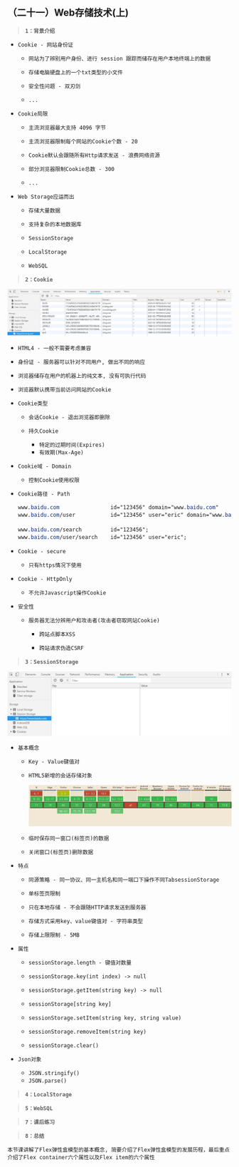 ##  （二十一）Web存储技术(上)

> **`1：背景介绍`**
- `Cookie - 网站身份证`
	- `网站为了辨别用户身份、进行 session 跟踪而储存在用户本地终端上的数据`

	- `存储电脑硬盘上的一个txt类型的小文件`

	- `安全性问题 - 双刃剑`

	- `...`

- `Cookie局限`
	- `主流浏览器最大支持 4096 字节`

	- `主流浏览器限制每个网站的Cookie个数 - 20`

	- `Cookie默认会跟随所有Http请求发送 - 浪费网络资源`

	- `部分浏览器限制Cookie总数 - 300`

	- `...`

- `Web Storage应运而出`
	- `存储大量数据`

	- `支持复杂的本地数据库`

	- `SessionStorage`

	- `LocalStorage`

	- `WebSQL`

> **`2：Cookie`**

![image](./cookie.jpg)

- `HTML4 - 一般不需要考虑兼容`

- `身份证 - 服务器可以针对不同用户, 做出不同的响应`

- `浏览器储存在用户的机器上的纯文本, 没有可执行代码`

- `浏览器默认携带当前访问网站的Cookie`

- `Cookie类型`
	- `会话Cookie - 退出浏览器即删除`

	- `持久Cookie`
		- `特定的过期时间(Expires)`
		- `有效期(Max-Age)`

- `Cookie域 - Domain`
	- `控制Cookie使用权限`

- `Cookie路径 - Path`
	```css
	www.baidu.com                id="123456" domain="www.baidu.com"
	www.baidu.com/user           id="123456" user="eric" domain="www.baidu.com" path="/user/"

	www.baidu.com/search         id="123456";
	www.baidu.com/user/search    id="123456" user="eric";
	```

- `Cookie - secure`
	- `只有https情况下使用`

- `Cookie - HttpOnly`
	- `不允许Javascript操作Cookie`

- `安全性`
  - `服务器无法分辨用户和攻击者(攻击者窃取网站Cookie)`

	- `跨站点脚本XSS`

	- `跨站请求伪造CSRF`

> **`3：SessionStorage`**
	
![image](./sessionStorageValue.jpg)

- `基本概念`

	- `Key - Value键值对`

	- `HTML5新增的会话存储对象`

		![image](./sessionStorage.jpg)

	- `临时保存同一窗口(标签页)的数据`

	- `关闭窗口(标签页)删除数据`

- `特点`
	- `同源策略 - 同一协议、同一主机名和同一端口下操作不同TabsessionStorage`

	- `单标签页限制`

	- `只在本地存储 - 不会跟随HTTP请求发送到服务器`

	- `存储方式采用key、value键值对 - 字符串类型`

	- `存储上限限制 - 5MB`

- `属性`
	- `sessionStorage.length - 键值对数量`

	- `sessionStorage.key(int index) -> null`

	- `sessionStorage.getItem(string key) -> null`

	- `sessionStorage[string key]`

	- `sessionStorage.setItem(string key, string value)`

	- `sessionStorage.removeItem(string key)`

	- `sessionStorage.clear()`

- `Json对象`
	- `JSON.stringify()`
	- `JSON.parse()`

> **`4：LocalStorage`**

> **`5：WebSQL`**

> **`7：课后练习`**

> **`8：总结`**

```
本节课讲解了Flex弹性盒模型的基本概念, 简要介绍了Flex弹性盒模型的发展历程，最后重点介绍了Flex container六个属性以及Flex item的六个属性
```